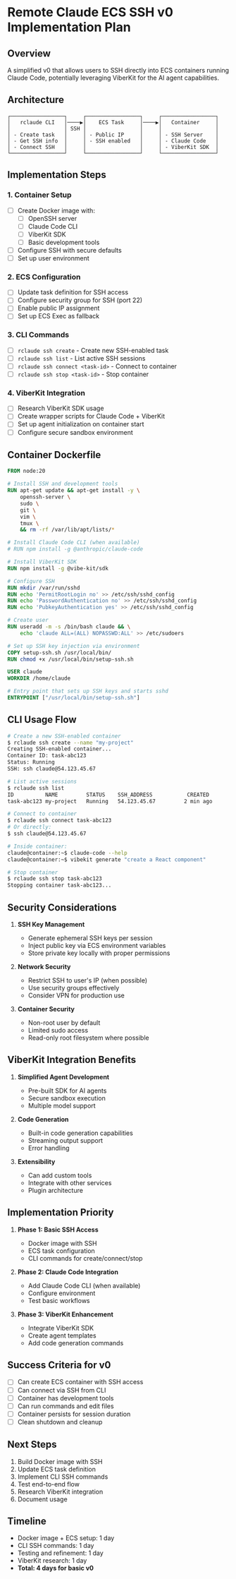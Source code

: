 # Remote Claude ECS SSH v0 Implementation Plan

## Overview
A simplified v0 that allows users to SSH directly into ECS containers running Claude Code, potentially leveraging ViberKit for the AI agent capabilities.

## Architecture

```
┌─────────────────┐     ┌─────────────────┐     ┌─────────────────┐
│   rclaude CLI   │────▶│    ECS Task     │────▶│   Container     │
│                 │ SSH │                 │     │                 │
│ - Create task   │     │ - Public IP     │     │ - SSH Server    │
│ - Get SSH info  │     │ - SSH enabled   │     │ - Claude Code   │
│ - Connect SSH   │     │                 │     │ - ViberKit SDK  │
└─────────────────┘     └─────────────────┘     └─────────────────┘
```

## Implementation Steps

### 1. Container Setup
- [ ] Create Docker image with:
  - [ ] OpenSSH server
  - [ ] Claude Code CLI
  - [ ] ViberKit SDK
  - [ ] Basic development tools
- [ ] Configure SSH with secure defaults
- [ ] Set up user environment

### 2. ECS Configuration
- [ ] Update task definition for SSH access
- [ ] Configure security group for SSH (port 22)
- [ ] Enable public IP assignment
- [ ] Set up ECS Exec as fallback

### 3. CLI Commands
- [ ] `rclaude ssh create` - Create new SSH-enabled task
- [ ] `rclaude ssh list` - List active SSH sessions
- [ ] `rclaude ssh connect <task-id>` - Connect to container
- [ ] `rclaude ssh stop <task-id>` - Stop container

### 4. ViberKit Integration
- [ ] Research ViberKit SDK usage
- [ ] Create wrapper scripts for Claude Code + ViberKit
- [ ] Set up agent initialization on container start
- [ ] Configure secure sandbox environment

## Container Dockerfile

```dockerfile
FROM node:20

# Install SSH and development tools
RUN apt-get update && apt-get install -y \
    openssh-server \
    sudo \
    git \
    vim \
    tmux \
    && rm -rf /var/lib/apt/lists/*

# Install Claude Code CLI (when available)
# RUN npm install -g @anthropic/claude-code

# Install ViberKit SDK
RUN npm install -g @vibe-kit/sdk

# Configure SSH
RUN mkdir /var/run/sshd
RUN echo 'PermitRootLogin no' >> /etc/ssh/sshd_config
RUN echo 'PasswordAuthentication no' >> /etc/ssh/sshd_config
RUN echo 'PubkeyAuthentication yes' >> /etc/ssh/sshd_config

# Create user
RUN useradd -m -s /bin/bash claude && \
    echo 'claude ALL=(ALL) NOPASSWD:ALL' >> /etc/sudoers

# Set up SSH key injection via environment
COPY setup-ssh.sh /usr/local/bin/
RUN chmod +x /usr/local/bin/setup-ssh.sh

USER claude
WORKDIR /home/claude

# Entry point that sets up SSH keys and starts sshd
ENTRYPOINT ["/usr/local/bin/setup-ssh.sh"]
```

## CLI Usage Flow

```bash
# Create a new SSH-enabled container
$ rclaude ssh create --name "my-project"
Creating SSH-enabled container...
Container ID: task-abc123
Status: Running
SSH: ssh claude@54.123.45.67

# List active sessions
$ rclaude ssh list
ID          NAME         STATUS    SSH_ADDRESS           CREATED
task-abc123 my-project   Running   54.123.45.67         2 min ago

# Connect to container
$ rclaude ssh connect task-abc123
# Or directly:
$ ssh claude@54.123.45.67

# Inside container:
claude@container:~$ claude-code --help
claude@container:~$ vibekit generate "create a React component"

# Stop container
$ rclaude ssh stop task-abc123
Stopping container task-abc123...
```

## Security Considerations

1. **SSH Key Management**
   - Generate ephemeral SSH keys per session
   - Inject public key via ECS environment variables
   - Store private key locally with proper permissions

2. **Network Security**
   - Restrict SSH to user's IP (when possible)
   - Use security groups effectively
   - Consider VPN for production use

3. **Container Security**
   - Non-root user by default
   - Limited sudo access
   - Read-only root filesystem where possible

## ViberKit Integration Benefits

1. **Simplified Agent Development**
   - Pre-built SDK for AI agents
   - Secure sandbox execution
   - Multiple model support

2. **Code Generation**
   - Built-in code generation capabilities
   - Streaming output support
   - Error handling

3. **Extensibility**
   - Can add custom tools
   - Integrate with other services
   - Plugin architecture

## Implementation Priority

1. **Phase 1: Basic SSH Access**
   - Docker image with SSH
   - ECS task configuration
   - CLI commands for create/connect/stop

2. **Phase 2: Claude Code Integration**
   - Add Claude Code CLI (when available)
   - Configure environment
   - Test basic workflows

3. **Phase 3: ViberKit Enhancement**
   - Integrate ViberKit SDK
   - Create agent templates
   - Add code generation commands

## Success Criteria for v0

- [ ] Can create ECS container with SSH access
- [ ] Can connect via SSH from CLI
- [ ] Container has development tools
- [ ] Can run commands and edit files
- [ ] Container persists for session duration
- [ ] Clean shutdown and cleanup

## Next Steps

1. Build Docker image with SSH
2. Update ECS task definition
3. Implement CLI SSH commands
4. Test end-to-end flow
5. Research ViberKit integration
6. Document usage

## Timeline

- Docker image + ECS setup: 1 day
- CLI SSH commands: 1 day
- Testing and refinement: 1 day
- ViberKit research: 1 day
- **Total: 4 days for basic v0**
